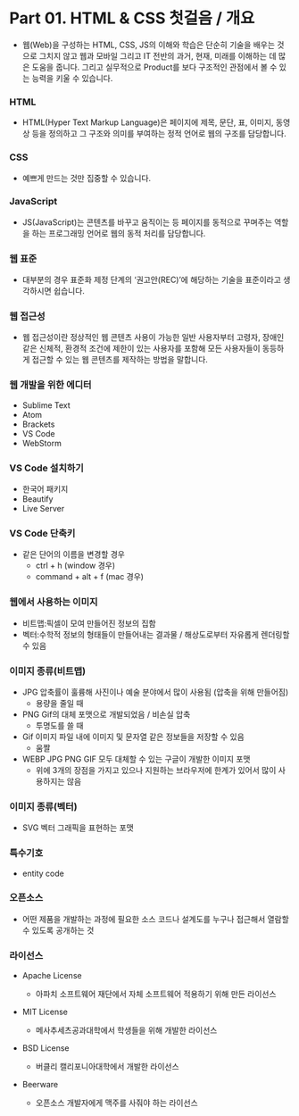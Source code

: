 # Part 01. HTML & CSS 첫걸음 / 개요
- 웹(Web)을 구성하는 HTML, CSS, JS의 이해와 학습은 단순히 기술을 배우는 것으로 그치지 않고 웹과 모바일 그리고 IT 전반의 과거, 현재, 미래를 이해하는 데 많은 도움을 줍니다.
그리고 실무적으로 Product를 보다 구조적인 관점에서 볼 수 있는 능력을 키울 수 있습니다.

### HTML
- HTML(Hyper Text Markup Language)은 페이지에 제목, 문단, 표, 이미지, 동영상 등을 정의하고 그 구조와 의미를 부여하는 정적 언어로 웹의 구조를 담당합니다.

### CSS
- 예쁘게 만드는 것만 집중할 수 있습니다.

### JavaScript
- JS(JavaScript)는 콘텐츠를 바꾸고 움직이는 등 페이지를 동적으로 꾸며주는 역할을 하는 프로그래밍 언어로 웹의 동적 처리를 담당합니다.

### 웹 표준
- 대부분의 경우 표준화 제정 단계의 ‘권고안(REC)’에 해당하는 기술을 표준이라고 생각하시면 쉽습니다.

### 웹 접근성
- 웹 접근성이란 정상적인 웹 콘텐츠 사용이 가능한 일반 사용자부터 고령자, 장애인 같은 신체적, 환경적 조건에 제한이 있는 사용자를 포함해 모든 사용자들이 동등하게 접근할 수 있는 웹 콘텐츠를 제작하는 방법을 말합니다.

### 웹 개발을 위한 에디터
- Sublime Text
- Atom
- Brackets
- VS Code
- WebStorm

### VS Code 설치하기
- 한국어 패키지
- Beautify
- Live Server

### VS Code 단축키
- 같은 단어의 이름을 변경할 경우
  - ctrl + h (window 경우)
  - command + alt + f (mac 경우)
  
### 웹에서 사용하는 이미지
- 비트맵:픽셀이 모여 만들어진 정보의 집함
- 벡터:수학적 정보의 형태들이 만들어내는 결과물 / 해상도로부터 자유롭게 렌더링할 수 있음

### 이미지 종류(비트맵)
 - JPG 압축률이 훌륭해 사진이나 예술 분야에서 많이 사용됨 (압축을 위해 만들어짐)
    - 용량을 줄일 때
 - PNG Gif의 대체 포맷으로 개발되었음 / 비손실 압축
    - 투명도를 쓸 때  
 - Gif 이미지 파일 내에 이미지 및 문자열 같은 정보들을 저장할 수 있음
    - 움짤
- WEBP JPG PNG GIF 모두 대체할 수 있는 구글이 개발한 이미지 포맷
    - 위에 3개의 장점을 가지고 있으나 지원하는 브라우저에 한계가 있어서 많이 사용하지는 않음
 
### 이미지 종류(벡터)
  - SVG 벡터 그래픽을 표현하는 포맷
  
### 특수기호
  - entity code

### 오픈소스 
  - 어떤 제품을 개발하는 과정에 필요한 소스 코드나 설계도를 누구나 접근해서 열람할 수 있도록 공개하는 것

### 라이선스
  - Apache License
      - 아파치 소프트웨어 재단에서 자체 소프트웨어 적용하기 위해 만든 라이선스

  - MIT License
      - 메사추세츠공과대학에서 학생들을 위해 개발한 라이선스

  - BSD License
      - 버클리 캘리포니아대학에서 개발한 라이선스
      
  - Beerware
      - 오픈소스 개발자에게 맥주를 사줘야 하는 라이선스
